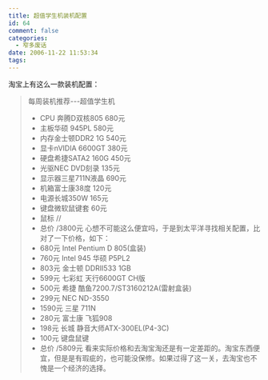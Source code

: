 ```yaml
---
title: 超值学生机装机配置
id: 64
comment: false
categories:
  - 窄多废话
date: 2006-11-22 11:53:34
tags:
---
```


淘宝上有这么一款装机配置：
> 每周装机推荐---超值学生机
> 
> *  CPU 奔腾D双核805 680元
> * 主板华硕 945PL 580元
> * 内存金士顿DDR2 1G 540元
> * 显卡nVIDIA 6600GT 380元
> * 硬盘希捷SATA2 160G 450元
> * 光驱NEC DVD刻录 135元
> * 显示器三星711N液晶 690元
> * 机箱富士康38度 120元
> * 电源长城350W 165元
> * 键盘微软鼠键套 60元
> * 鼠标 //
> * 总价 /3800元
心想不可能这么便宜吗，于是到太平洋寻找相关配置，比对了一下价格，如下：
> * 680元 Intel Pentium D 805(盒装)
> * 760元 Intel 945  华硕 P5PL2
> * 803元 金士顿 DDRII533 1GB
> * 599元 七彩虹 天行6600GT CH版
> * 500元 希捷 酷鱼7200.7/ST3160212A(雷射盒装)
> * 299元 NEC ND-3550
> * 1590元 三星 711N
> * 280元 富士康 飞狐908
> * 198元 长城 静音大师ATX-300EL(P4-3C)
> * 100元 键盘鼠键
> * 总价 /5809元
看来实际价格和去淘宝淘还是有一定差距的。淘宝东西便宜，但是是有瑕疵的，也可能没保修。如果过得了这一关，去淘宝也不愧是一个经济的选择。